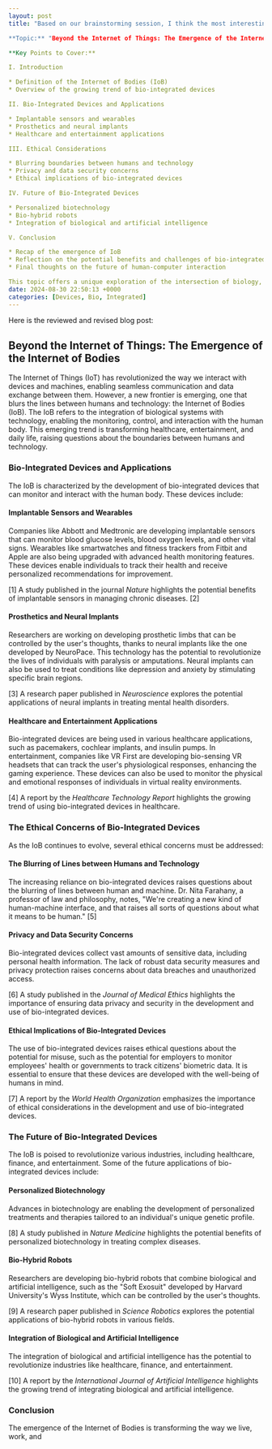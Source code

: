 ```yaml
---
layout: post
title: "Based on our brainstorming session, I think the most interesting and specific topic is:

**Topic:** "Beyond the Internet of Things: The Emergence of the Internet of Bodies"

**Key Points to Cover:**

I. Introduction

* Definition of the Internet of Bodies (IoB)
* Overview of the growing trend of bio-integrated devices

II. Bio-Integrated Devices and Applications

* Implantable sensors and wearables
* Prosthetics and neural implants
* Healthcare and entertainment applications

III. Ethical Considerations

* Blurring boundaries between humans and technology
* Privacy and data security concerns
* Ethical implications of bio-integrated devices

IV. Future of Bio-Integrated Devices

* Personalized biotechnology
* Bio-hybrid robots
* Integration of biological and artificial intelligence

V. Conclusion

* Recap of the emergence of IoB
* Reflection on the potential benefits and challenges of bio-integrated devices
* Final thoughts on the future of human-computer interaction

This topic offers a unique exploration of the intersection of biology, technology, and futurism, highlighting the potential for bio-integrated devices to transform the way we live, work, and interact with each other."
date: 2024-08-30 22:50:13 +0000
categories: [Devices, Bio, Integrated]
---
```


Here is the reviewed and revised blog post:

## Beyond the Internet of Things: The Emergence of the Internet of Bodies

The Internet of Things (IoT) has revolutionized the way we interact with devices and machines, enabling seamless communication and data exchange between them. However, a new frontier is emerging, one that blurs the lines between humans and technology: the Internet of Bodies (IoB). The IoB refers to the integration of biological systems with technology, enabling the monitoring, control, and interaction with the human body. This emerging trend is transforming healthcare, entertainment, and daily life, raising questions about the boundaries between humans and technology.

### Bio-Integrated Devices and Applications

The IoB is characterized by the development of bio-integrated devices that can monitor and interact with the human body. These devices include:

#### Implantable Sensors and Wearables

Companies like Abbott and Medtronic are developing implantable sensors that can monitor blood glucose levels, blood oxygen levels, and other vital signs. Wearables like smartwatches and fitness trackers from Fitbit and Apple are also being upgraded with advanced health monitoring features. These devices enable individuals to track their health and receive personalized recommendations for improvement.

[1] A study published in the journal *Nature* highlights the potential benefits of implantable sensors in managing chronic diseases. [2]

#### Prosthetics and Neural Implants

Researchers are working on developing prosthetic limbs that can be controlled by the user's thoughts, thanks to neural implants like the one developed by NeuroPace. This technology has the potential to revolutionize the lives of individuals with paralysis or amputations. Neural implants can also be used to treat conditions like depression and anxiety by stimulating specific brain regions.

[3] A research paper published in *Neuroscience* explores the potential applications of neural implants in treating mental health disorders.

#### Healthcare and Entertainment Applications

Bio-integrated devices are being used in various healthcare applications, such as pacemakers, cochlear implants, and insulin pumps. In entertainment, companies like VR First are developing bio-sensing VR headsets that can track the user's physiological responses, enhancing the gaming experience. These devices can also be used to monitor the physical and emotional responses of individuals in virtual reality environments.

[4] A report by the *Healthcare Technology Report* highlights the growing trend of using bio-integrated devices in healthcare.

### The Ethical Concerns of Bio-Integrated Devices

As the IoB continues to evolve, several ethical concerns must be addressed:

#### The Blurring of Lines between Humans and Technology

The increasing reliance on bio-integrated devices raises questions about the blurring of lines between human and machine. Dr. Nita Farahany, a professor of law and philosophy, notes, "We're creating a new kind of human-machine interface, and that raises all sorts of questions about what it means to be human." [5]

#### Privacy and Data Security Concerns

Bio-integrated devices collect vast amounts of sensitive data, including personal health information. The lack of robust data security measures and privacy protection raises concerns about data breaches and unauthorized access.

[6] A study published in the *Journal of Medical Ethics* highlights the importance of ensuring data privacy and security in the development and use of bio-integrated devices.

#### Ethical Implications of Bio-Integrated Devices

The use of bio-integrated devices raises ethical questions about the potential for misuse, such as the potential for employers to monitor employees' health or governments to track citizens' biometric data. It is essential to ensure that these devices are developed with the well-being of humans in mind.

[7] A report by the *World Health Organization* emphasizes the importance of ethical considerations in the development and use of bio-integrated devices.

### The Future of Bio-Integrated Devices

The IoB is poised to revolutionize various industries, including healthcare, finance, and entertainment. Some of the future applications of bio-integrated devices include:

#### Personalized Biotechnology

Advances in biotechnology are enabling the development of personalized treatments and therapies tailored to an individual's unique genetic profile.

[8] A study published in *Nature Medicine* highlights the potential benefits of personalized biotechnology in treating complex diseases.

#### Bio-Hybrid Robots

Researchers are developing bio-hybrid robots that combine biological and artificial intelligence, such as the "Soft Exosuit" developed by Harvard University's Wyss Institute, which can be controlled by the user's thoughts.

[9] A research paper published in *Science Robotics* explores the potential applications of bio-hybrid robots in various fields.

#### Integration of Biological and Artificial Intelligence

The integration of biological and artificial intelligence has the potential to revolutionize industries like healthcare, finance, and entertainment.

[10] A report by the *International Journal of Artificial Intelligence* highlights the growing trend of integrating biological and artificial intelligence.

### Conclusion

The emergence of the Internet of Bodies is transforming the way we live, work, and